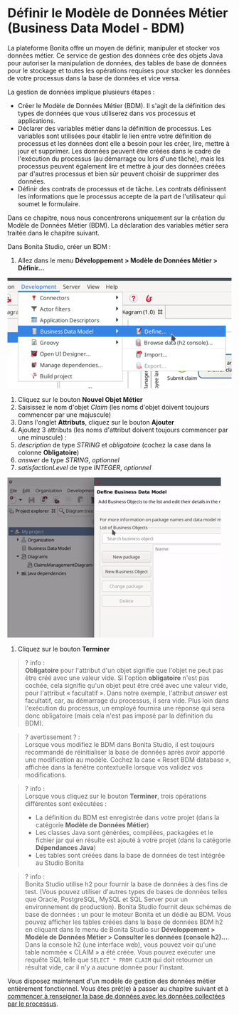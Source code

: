 # Définir le Modèle de Données Métier (Business Data Model - BDM)

La plateforme Bonita offre un moyen de définir, manipuler et stocker vos données métier. Ce service de gestion des données crée des objets Java pour autoriser la manipulation de données, des tables de base de données pour le stockage et toutes les opérations requises pour stocker les données de votre processus dans la base de données et vice versa.

La gestion de données implique plusieurs étapes :
- Créer le Modèle de Données Métier (BDM). Il s'agit de la définition des types de données que vous utiliserez dans vos processus et applications.
- Déclarer des variables métier dans la définition de processus. Les variables sont utilisées pour établir le lien entre votre définition de processus et les données dont elle a besoin pour les créer, lire, mettre à jour et supprimer. Les données peuvent être créées dans le cadre de l'exécution du processus (au démarrage ou lors d'une tâche), mais les processus peuvent également lire et mettre à jour des données créées par d'autres processus et bien sûr peuvent choisir de supprimer des données.
- Définir des contrats de processus et de tâche. Les contrats définissent les informations que le processus accepte de la part de l'utilisateur qui soumet le formulaire.

Dans ce chapitre, nous nous concentrerons uniquement sur la création du Modèle de Données Métier (BDM). La déclaration des variables métier sera traitée dans le chapitre suivant.

Dans Bonita Studio, créer un BDM :
1. Allez dans le menu **Développement > Modèle de Données Métier > Définir...**

  ![Menu de définition du modèle de données métier](images/getting-started-tutorial/define-business-data-model/define-business-data-model-menu.png)<!--{.img-responsive .img-thumbnail}-->
  
1. Cliquez sur le bouton **Nouvel Objet Métier**
1. Saisissez le nom d'objet _Claim_ (les noms d'objet doivent toujours commencer par une majuscule)
1. Dans l'onglet **Attributs**, cliquez sur le bouton **Ajouter**
1. Ajoutez 3 attributs (les noms d'attribut doivent toujours commencer par une minuscule) :
  1. _description_ de type _STRING_ et _obligatoire_ (cochez la case dans la colonne **Obligatoire**)
  1. _answer_ de type _STRING_, _optionnel_
  1. _satisfactionLevel_ de type _INTEGER_, _optionnel_
  
  ![Créer un objet métier avec des attributs](images/getting-started-tutorial/define-business-data-model/create-business-object-with-attributes.gif)<!--{.img-responsive .img-thumbnail}-->
  
1. Cliquez sur le bouton **Terminer**

> ? info :  
> **Obligatoire** pour l'attribut d'un objet signifie que l'objet ne peut pas être créé avec une valeur vide. Si l'option **obligatoire** n'est pas cochée, cela signifie qu'un objet peut être créé avec une valeur vide, pour l'attribut « facultatif ». Dans notre exemple, l'attribut _answer_ est facultatif, car, au démarrage du processus, il sera vide. Plus loin dans l'exécution du processus, un employé fournira une réponse qui sera donc obligatoire (mais cela n'est pas imposé par la définition du BDM).

> ? avertissement ? :  
> Lorsque vous modifiez le BDM dans Bonita Studio, il est toujours recommandé de réinitialiser la base de données après avoir apporté une modification au modèle. Cochez la case « Reset BDM database », affichée dans la fenêtre contextuelle lorsque vos validez vos modifications.

> ? info :  
> Lorsque vous cliquez sur le bouton **Terminer**, trois opérations différentes sont exécutées :
> - La définition du BDM est enregistrée dans votre projet (dans la catégorie **Modèle de Données Métier**)
> - Les classes Java sont générées, compilées, packagées et le fichier jar qui en résulte est ajouté à votre projet (dans la catégorie **Dépendances Java**)
> - Les tables sont créées dans la base de données de test intégrée au Studio Bonita

> ? info :  
> Bonita Studio utilise h2 pour fournir la base de données à des fins de test. (Vous pouvez utiliser d'autres types de bases de données telles que Oracle, PostgreSQL, MySQL et SQL Server pour un environnement de production). Bonita Studio fournit deux schémas de base de données : un pour le moteur Bonita et un dédié au BDM. Vous pouvez afficher les tables créées dans la base de données BDM h2 en cliquant dans le menu de Bonita Studio sur **Développement > Modèle de Données Métier > Consulter les données (console h2)...**. Dans la console h2 (une interface web), vous pouvez voir qu'une table nommée « CLAIM » a été créée. Vous pouvez exécuter une requête SQL telle que `SELECT * FROM CLAIM` qui doit retourner un résultat vide, car il n'y a aucune donnée pour l'instant.

Vous disposez maintenant d'un modèle de gestion des données métier entièrement fonctionnel. Vous êtes prêt(e) à passer au chapitre suivant et à [commencer à renseigner la base de données avec les données collectées par le processus](declare-business-variables.md). 
